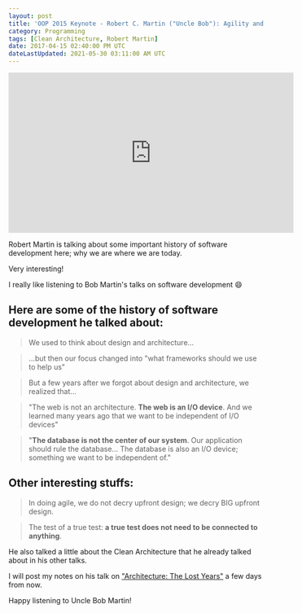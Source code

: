 ```yaml
---
layout: post
title: 'OOP 2015 Keynote - Robert C. Martin ("Uncle Bob"): Agility and Architecture'
category: Programming
tags: [Clean Architecture, Robert Martin]
date: 2017-04-15 02:40:00 PM UTC
dateLastUpdated: 2021-05-30 03:11:00 AM UTC
---
```


<!-- April 15, 2017 10:40:00 PM Philippine Time -->
<!-- Updated May 30, 2021 11:11:00 AM Philippine Time - removed part on disagreement with Uncle Bob -->


<iframe width="560" height="315" src="https://www.youtube.com/embed/0oGpWmS0aYQ" frameborder="0" allowfullscreen></iframe>

Robert Martin is talking about some important history of software development here; why we are where we are today.

Very interesting!

<!-- 
I disagree with his conclusion in the introduction part -- the years the first man and the first woman appeared -- because I have a different bias than Uncle Bob Martin when it comes to the history of the human race (take note that [all of us have some biases](/memorabilia/quotes/everyone-is-biased/) that influence the conclusions that we make)...

...but 
 -->

I really like listening to Bob Martin's talks on software development :smile:

<!--more-->

## Here are some of the history of software development he talked about:

> We used to think about design and architecture...

> ...but then our focus changed into "what frameworks should we use to help us" 

> But a few years after we forgot about design and architecture, we realized that...

> "The web is not an architecture. **The web is an I/O device**. And we learned many years ago that we want to be independent of I/O devices"

> "**The database is not the center of our system**. Our application should rule the database... The database is also an I/O device; something we want to be independent of."


## Other interesting stuffs:

> In doing agile, we do not decry upfront design; we decry BIG upfront design.

> The test of a true test: **a true test does not need to be connected to anything**.

He also talked a little about the Clean Architecture that he already talked about in his other talks.

I will post my notes on his talk on ["Architecture: The Lost Years"](https://www.youtube.com/watch?v=Nsjsiz2A9mg) a few days from now.

Happy listening to Uncle Bob Martin!

